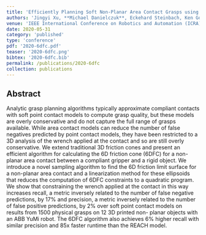 ```yaml
---
title: 'Efficiently Planning Soft Non-Planar Area Contact Grasps using 6D Friction Cones'
authors: 'Jingyi Xu, **Michael Danielczuk**, Eckehard Steinbach, Ken Goldberg'
venue: 'IEEE International Conference on Robotics and Automation (ICRA)'
date: 2020-05-31
category: 'published'
type: 'conference'
pdf: '2020-6dfc.pdf'
teaser: '2020-6dfc.png'
bibtex: '2020-6dfc.bib'
permalink: /publications/2020-6dfc
collection: publications
---
```


Abstract
-------
Analytic grasp planning algorithms typically approximate compliant contacts with soft point contact models to
compute grasp quality, but these models are overly conservative and do not capture the full range of grasps available. While
area contact models can reduce the number of false negatives predicted by point contact models, they have been restricted
to a 3D analysis of the wrench applied at the contact and so are still overly conservative. We extend traditional 3D friction
cones and present an efficient algorithm for calculating the 6D friction cone (6DFC) for a non-planar area contact between
a compliant gripper and a rigid object. We introduce a novel sampling algorithm to find the 6D friction limit surface for a
non-planar area contact and a linearization method for these ellipsoids that reduces the computation of 6DFC constraints to
a quadratic program. We show that constraining the wrench applied at the contact in this way increases recall, a metric
inversely related to the number of false negative predictions, by 17% and precision, a metric inversely related to the number of false positive predictions, by 2% over soft point contact models on results from 1500 physical grasps on 12 3D printed non-
planar objects with an ABB YuMi robot. The 6DFC algorithm also achieves 6% higher recall with similar precision and 85x
faster runtime than the REACH model.
